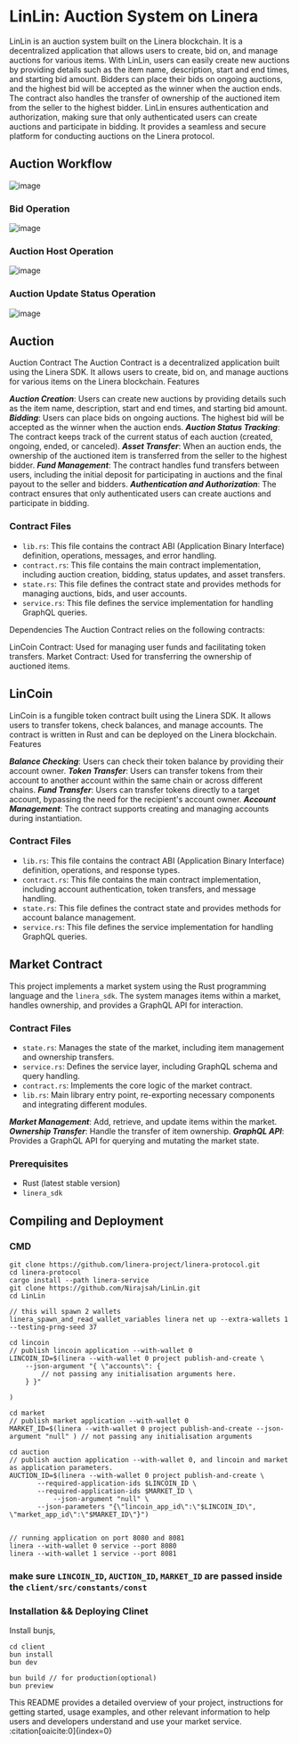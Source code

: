 # LinLin: Auction System on Linera

LinLin is an auction system built on the Linera blockchain. It is a decentralized application that allows users to create, bid on, and manage auctions for various items. With LinLin, users can easily create new auctions by providing details such as the item name, description, start and end times, and starting bid amount. Bidders can place their bids on ongoing auctions, and the highest bid will be accepted as the winner when the auction ends. The contract also handles the transfer of ownership of the auctioned item from the seller to the highest bidder. LinLin ensures authentication and authorization, making sure that only authenticated users can create auctions and participate in bidding. It provides a seamless and secure platform for conducting auctions on the Linera protocol.

## Auction Workflow

![image](./assets/Auction%20Workflow.png)

### Bid Operation

![image](./assets/BidOperation.png)

### Auction Host Operation

![image](./assets/HostOperation.png)

### Auction Update Status Operation

![image](./assets/UpdateOperation.png)

## Auction

Auction Contract
The Auction Contract is a decentralized application built using the Linera SDK. It allows users to create, bid on, and manage auctions for various items on the Linera blockchain.
Features

**_Auction Creation_**: Users can create new auctions by providing details such as the item name, description, start and end times, and starting bid amount.
**_Bidding_**: Users can place bids on ongoing auctions. The highest bid will be accepted as the winner when the auction ends.
**_Auction Status Tracking_**: The contract keeps track of the current status of each auction (created, ongoing, ended, or canceled).
**_Asset Transfer_**: When an auction ends, the ownership of the auctioned item is transferred from the seller to the highest bidder.
**_Fund Management_**: The contract handles fund transfers between users, including the initial deposit for participating in auctions and the final payout to the seller and bidders.
**_Authentication and Authorization_**: The contract ensures that only authenticated users can create auctions and participate in bidding.

### Contract Files

- `lib.rs`: This file contains the contract ABI (Application Binary Interface) definition, operations, messages, and error handling.
- `contract.rs`: This file contains the main contract implementation, including auction creation, bidding, status updates, and asset transfers.
- `state.rs`: This file defines the contract state and provides methods for managing auctions, bids, and user accounts.
- `service.rs`: This file defines the service implementation for handling GraphQL queries.

Dependencies
The Auction Contract relies on the following contracts:

LinCoin Contract: Used for managing user funds and facilitating token transfers.
Market Contract: Used for transferring the ownership of auctioned items.

## LinCoin

LinCoin is a fungible token contract built using the Linera SDK. It allows users to transfer tokens, check balances, and manage accounts. The contract is written in Rust and can be deployed on the Linera blockchain.
Features

**_Balance Checking_**: Users can check their token balance by providing their account owner.
**_Token Transfer_**: Users can transfer tokens from their account to another account within the same chain or across different chains.
**_Fund Transfer_**: Users can transfer tokens directly to a target account, bypassing the need for the recipient's account owner.
**_Account Management_**: The contract supports creating and managing accounts during instantiation.

### Contract Files

- `lib.rs`: This file contains the contract ABI (Application Binary Interface) definition, operations, and response types.
- `contract.rs`: This file contains the main contract implementation, including account authentication, token transfers, and message handling.
- `state.rs`: This file defines the contract state and provides methods for account balance management.
- `service.rs`: This file defines the service implementation for handling GraphQL queries.

## Market Contract

This project implements a market system using the Rust programming language and the `linera_sdk`. The system manages items within a market, handles ownership, and provides a GraphQL API for interaction.

### Contract Files

- `state.rs`: Manages the state of the market, including item management and ownership transfers.
- `service.rs`: Defines the service layer, including GraphQL schema and query handling.
- `contract.rs`: Implements the core logic of the market contract.
- `lib.rs`: Main library entry point, re-exporting necessary components and integrating different modules.

**_Market Management_**: Add, retrieve, and update items within the market.
**_Ownership Transfer_**: Handle the transfer of item ownership.
**_GraphQL API_**: Provides a GraphQL API for querying and mutating the market state.

### Prerequisites

- Rust (latest stable version)
- `linera_sdk`

## Compiling and Deployment

### CMD

```
git clone https://github.com/linera-project/linera-protocol.git
cd linera-protocol
cargo install --path linera-service
git clone https://github.com/Nirajsah/LinLin.git
cd LinLin

// this will spawn 2 wallets
linera_spawn_and_read_wallet_variables linera net up --extra-wallets 1 --testing-prng-seed 37

cd lincoin
// publish lincoin application --with-wallet 0
LINCOIN_ID=$(linera --with-wallet 0 project publish-and-create \
    --json-argument "{ \"accounts\": {
        // not passing any initialisation arguments here.
    } }"

)

cd market
// publish market application --with-wallet 0
MARKET_ID=$(linera --with-wallet 0 project publish-and-create --json-argument "null" ) // not passing any initialisation arguments

cd auction
// publish auction application --with-wallet 0, and lincoin and market as application parameters.
AUCTION_ID=$(linera --with-wallet 0 project publish-and-create \
	   --required-application-ids $LINCOIN_ID \
	   --required-application-ids $MARKET_ID \
           --json-argument "null" \
	   --json-parameters "{\"lincoin_app_id\":\"$LINCOIN_ID\", \"market_app_id\":\"$MARKET_ID\"}")


// running application on port 8080 and 8081
linera --with-wallet 0 service --port 8080
linera --with-wallet 1 service --port 8081
```

### make sure `LINCOIN_ID`, `AUCTION_ID`, `MARKET_ID` are passed inside the `client/src/constants/const`

### Installation && Deploying Clinet

Install bunjs,

```
cd client
bun install
bun dev

bun build // for production(optional)
bun preview

```

This README provides a detailed overview of your project, instructions for getting started, usage examples, and other relevant information to help users and developers understand and use your market service. &#8203;:citation[oaicite:0]{index=0}&#8203;
